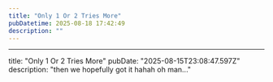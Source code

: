 ```yaml
---
title: "Only 1 Or 2 Tries More"
pubDatetime: 2025-08-18 17:42:49
description: ""
---
```

---
title: "Only 1 Or 2 Tries More"
pubDate: "2025-08-15T23:08:47.597Z"
description: "then we hopefully got it hahah oh man..."

